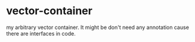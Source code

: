# vector-container

my arbitrary vector container. It might be don't need any annotation cause there are interfaces in code.
